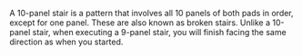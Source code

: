 A 10-panel stair is a pattern that involves all 10 panels of both pads in order, except for one panel. These are also known as broken stairs. Unlike a 10-panel stair, when executing a 9-panel stair, you will finish facing the same direction as when you started.
